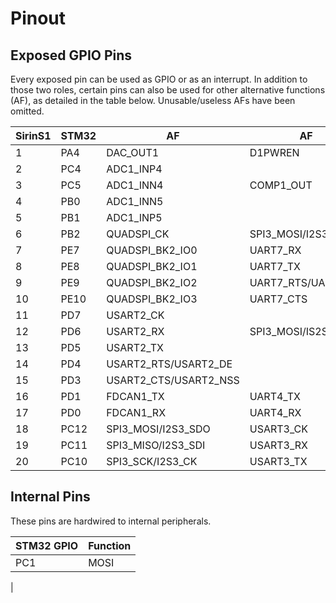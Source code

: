 # Pinout
## Exposed GPIO Pins

Every exposed pin can be used as GPIO or as an interrupt. In addition to those two roles, certain pins can also be used for other alternative functions (AF), as detailed in the table below. Unusable/useless AFs have been omitted.

| SirinS1 | STM32 | AF | AF | AF | AF |
|---------|-------|--------------|-|-|-|
|  1 |  PA4 | DAC_OUT1 | D1PWREN | TIM5_ETR
|  2 |  PC4 | ADC1_INP4
|  3 |  PC5 | ADC1_INN4 | COMP1_OUT
|  4 |  PB0 | ADC1_INN5
|  5 |  PB1 | ADC1_INP5
|  6 |  PB2 | QUADSPI_CK | SPI3_MOSI/I2S3_SDO | RTC_OUT
|  7 |  PE7 | QUADSPI_BK2_IO0 | UART7_RX | TIM1_ETR
|  8 |  PE8 | QUADSPI_BK2_IO1 | UART7_TX | TIM1_CH1N | COMP2_OUT
|  9 |  PE9 | QUADSPI_BK2_IO2 | UART7_RTS/UART7_DE | TIM1_CH1
| 10 | PE10 | QUADSPI_BK2_IO3 | UART7_CTS | TIM1_CH2N
| 11 |  PD7 | USART2_CK
| 12 |  PD6 | USART2_RX | SPI3_MOSI/IS2S3_SDO
| 13 |  PD5 | USART2_TX
| 14 |  PD4 | USART2_RTS/USART2_DE
| 15 |  PD3 | USART2_CTS/USART2_NSS
| 16 |  PD1 | FDCAN1_TX | UART4_TX
| 17 |  PD0 | FDCAN1_RX | UART4_RX
| 18 | PC12 | SPI3_MOSI/I2S3_SDO | USART3_CK
| 19 | PC11 | SPI3_MISO/I2S3_SDI | USART3_RX | UART4_RX
| 20 | PC10 | SPI3_SCK/I2S3_CK | USART3_TX | UART4_TX

## Internal Pins

These pins are hardwired to internal peripherals.

| STM32 GPIO | Function |
|------------|----------|
| PC1        | MOSI     |
|